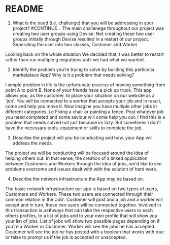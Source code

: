 # README

1. What is the need (i.e. challenge) that you will be addressing in your project?
#CONTINUE...
The main challenege throughout our project was creating two user groups using Devise. Not creating these two user groups initially through Devise resulted in a restart of our project. Seperating the user into two classes, Customer and Worker

Looking back on the whole situation We decided that it was better to restart rather than run multiple g migrations until we had what we wanted. 



2. Identify the problem you’re trying to solve by building this particular marketplace App? Why is it a problem that needs solving?

I simple problem in life is the unfortunate process of moving something from point A to point B. None of your friends have a pick up truck. This app allows you, as the customer, to place your situation on our website as a 'job'. You will be connected to a worker that accepts your job and in result, come and help you move it. Now imagine you have multiple other jobs in different categories. i.e Fixing a chair or painting a fence. Post whatever job you need completed and some saviour will come help you out. 
I find this is a problem that needs solved not just because im lazy. But sometimes I don't have the necessary tools, equipment or skills to complete the job.



3. Describe the project will you be conducting and how. your App will address the needs.

The project we will be conducting will be focused around the idea of helping others out. In that sense, the creation of a linked application between Customers and Workers through the idea of jobs, we'd like to see problems overcome and issues dealt with with the solution of hard work.



4. Describe the network infrastructure the App may be based on.

The basic network infrastructure our app is based on two types of users, Customers and Workers. These two users are connected through their common relation in the 'Job'. Customer will post and a job and a worker will except and in turn, these two users will be connected together. Involved in this transaction is pathways that can take the respective users to each others profiles, to a list of jobs and to your own profile that will show you your list of jobs. 
List of jobs will show two possible pages depending on if you're a Worker or Customer. Worker will see the jobs he has accepted. Customer will see the job he has  posted with a boolean that works with true or false to prompt us if the job is accepted or unaccepted. 